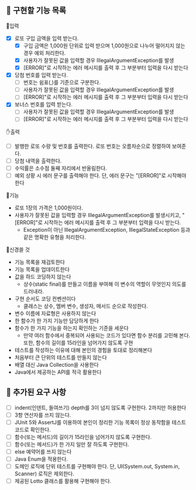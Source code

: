 ## 📝 구현할 기능 목록
👊입력
- [x] 로또 구입 금액을 입력 받는다.
  - [x] 구입 금액은 1,000원 단위로 입력 받으며 1,000원으로 나누어 떨어지지 않는 경우 예외 처리한다.
  - [x] 사용자가 잘못된 값을 입력할 경우 IllegalArgumentException를 발생
  - [x] [ERROR]"로 시작하는 에러 메시지를 출력 후 그 부분부터 입력을 다시 받는다
- [x] 당첨 번호를 입력 받는다. 
  - [ ] 번호는 쉼표(,)를 기준으로 구분한다.
  - [ ] 사용자가 잘못된 값을 입력할 경우 IllegalArgumentException를 발생
  - [ ] [ERROR]"로 시작하는 에러 메시지를 출력 후 그 부분부터 입력을 다시 받는다
- [x] 보너스 번호를 입력 받는다.
  - [ ] 사용자가 잘못된 값을 입력할 경우 IllegalArgumentException를 발생
  - [ ] [ERROR]"로 시작하는 에러 메시지를 출력 후 그 부분부터 입력을 다시 받는다

✋출력
- [ ] 발행한 로또 수량 및 번호를 출력한다. 로또 번호는 오름차순으로 정렬하여 보여준다.
- [ ] 당첨 내역을 출력한다.
- [ ] 수익률은 소수점 둘째 자리에서 반올림한다.
- [ ] 예외 상황 시 에러 문구를 출력해야 한다. 단, 에러 문구는 "[ERROR]"로 시작해야 한다

🚗기능
- 로또 1장의 가격은 1,000원이다.
- 사용자가 잘못된 값을 입력할 경우 IllegalArgumentException를 발생시키고, 
"[ERROR]"로 시작하는 에러 메시지를 출력 후 그 부분부터 입력을 다시 받는다. 
  - Exception이 아닌 IllegalArgumentException, IllegalStateException 등과 같은 명확한 유형을 처리한다.

🎸신경쓸 것
- 기능 목록을 재검토한다
- 기능 목록을 업데이트한다
- 값을 하드 코딩하지 않는다
  - 상수(static final)를 만들고 이름을 부여해 이 변수의 역할이 무엇인지 의도를 드러내라.
- 구현 순서도 코딩 컨벤션이다
  - 클래스는 상수, 멤버 변수, 생성자, 메서드 순으로 작성한다.
- 변수 이름에 자료형은 사용하지 않는다
- 한 함수가 한 가지 기능만 담당하게 한다
- 함수가 한 가지 기능을 하는지 확인하는 기준을 세운다
    - 만약 여러 함수에서 중복되어 사용되는 코드가 있다면 함수 분리를 고민해 본다. 
      또한, 함수의 길이를 15라인을 넘어가지 않도록 구현
- 테스트를 작성하는 이유에 대해 본인의 경험을 토대로 정리해본다
- 처음부터 큰 단위의 테스트를 만들지 않는다
- 배열 대신 Java Collection을 사용한다
- Java에서 제공하는 API를 적극 활용한다

## 💯 추가된 요구 사항
- [ ] indent(인덴트, 들여쓰기) depth를 3이 넘지 않도록 구현한다. 2까지만 허용한다
- [ ] 3항 연산자를 쓰지 않는다.
- [ ] JUnit 5와 AssertJ를 이용하여 본인이 정리한 기능 목록이 정상 동작함을 테스트 코드로 확인한다.
- [ ] 함수(또는 메서드)의 길이가 15라인을 넘어가지 않도록 구현한다.
- [ ] 함수(또는 메서드)가 한 가지 일만 잘 하도록 구현한다.
- [ ] else 예약어를 쓰지 않는다
- [ ] Java Enum을 적용한다.
- [ ] 도메인 로직에 단위 테스트를 구현해야 한다. 단, UI(System.out, System.in, Scanner) 로직은 제외한다.
- [ ] 제공된 Lotto 클래스를 활용해 구현해야 한다.